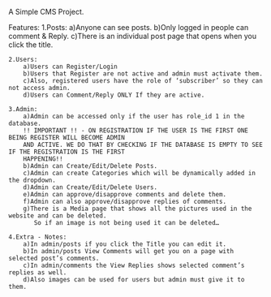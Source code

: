 A Simple CMS Project.

Features: 
	1.Posts:
		a)Anyone can see posts.
		b)Only logged in people can comment & Reply.
		c)There is an individual post page that opens when you click the title.
	
	2.Users:
		a)Users can Register/Login
		b)Users that Register are not active and admin must activate them.
		c)Also, registered users have the role of ‘subscriber’ so they can not access admin.
		d)Users can Comment/Reply ONLY If they are active.

	3.Admin:
		a)Admin can be accessed only if the user has role_id 1 in the database.
		!! IMPORTANT !! - ON REGISTRATION IF THE USER IS THE FIRST ONE BEING REGISTER WILL BECOME ADMIN
		AND ACTIVE. WE DO THAT BY CHECKING IF THE DATABASE IS EMPTY TO SEE IF THE REGISTRATION IS THE FIRST 
		HAPPENING!!
		b)Admin can Create/Edit/Delete Posts.
		c)Admin can create Categories which will be dynamically added in the dropdown.
		d)Admin can Create/Edit/Delete Users.
		e)Admin can approve/disapprove comments and delete them.
		f)Admin can also approve/disapprove replies of comments.
		g)There is a Media page that shows all the pictures used in the website and can be deleted.
		   So if an image is not being used it can be deleted…
	
	4.Extra - Notes:
		a)In admin/posts if you click the Title you can edit it.
		b)In admin/posts View Comments will get you on a page with selected post’s comments.
		c)In admin/comments the View Replies shows selected comment’s replies as well. 
		d)Also images can be used for users but admin must give it to them.

		
